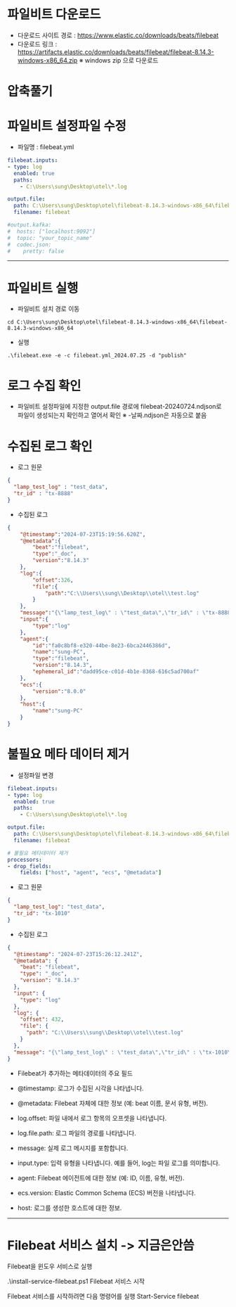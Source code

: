 
# 파일비트 다운로드
- 다운로드 사이트 경로 : https://www.elastic.co/downloads/beats/filebeat
- 다운로드 링크 : https://artifacts.elastic.co/downloads/beats/filebeat/filebeat-8.14.3-windows-x86_64.zip
※ 	windows zip 으로 다운로드

# 압축풀기

# 파일비트 설정파일 수정
- 파일명 : filebeat.yml
```yaml
filebeat.inputs:
- type: log
  enabled: true
  paths:
    - C:\Users\sung\Desktop\otel\*.log

output.file:
  path: C:\Users\sung\Desktop\otel\filebeat-8.14.3-windows-x86_64\filebeat-8.14.3-windows-x86_64\output
  filename: filebeat

#output.kafka:
#  hosts: ["localhost:9092"]
#  topic: "your_topic_name"
#  codec.json:
#    pretty: false
```
---

# 파일비트 실행

- 파일비트 설치 경로 이동
```shell
cd C:\Users\sung\Desktop\otel\filebeat-8.14.3-windows-x86_64\filebeat-8.14.3-windows-x86_64
```

- 실행
```shell
.\filebeat.exe -e -c filebeat.yml_2024.07.25 -d "publish"
```

# 로그 수집 확인
- 파일비트 설정파일에 지정한 output.file 경로에 filebeat-20240724.ndjson로 파일이 생성되는지 확인하고 열어서 확인
※ -날짜.ndjson은 자동으로 붙음

# 수집된 로그 확인
- 로그 원문
```json
{
  "lamp_test_log" : "test_data",
  "tr_id" : "tx-8888"
}
```
- 수집된 로그
```json
{
    "@timestamp":"2024-07-23T15:19:56.620Z",
    "@metadata":{
        "beat":"filebeat",
        "type":"_doc",
        "version":"8.14.3"
    },
    "log":{
        "offset":326,
        "file":{
            "path":"C:\\Users\\sung\\Desktop\\otel\\test.log"
        }
    },
    "message":"{\"lamp_test_log\" : \"test_data\",\"tr_id\" : \"tx-8888\"}",
    "input":{
        "type":"log"
    },
    "agent":{
        "id":"fa0c8bf8-e320-44be-8e23-6bca2446386d",
        "name":"sung-PC",
        "type":"filebeat",
        "version":"8.14.3",
        "ephemeral_id":"dadd95ce-c01d-4b1e-8368-616c5ad700af"
    },
    "ecs":{
        "version":"8.0.0"
    },
    "host":{
        "name":"sung-PC"
    }
}

```

# 불필요 메타 데이터 제거
- 설정파일 변경
```yaml
filebeat.inputs:
- type: log
  enabled: true
  paths:
    - C:\Users\sung\Desktop\otel\*.log

output.file:
  path: C:\Users\sung\Desktop\otel\filebeat-8.14.3-windows-x86_64\filebeat-8.14.3-windows-x86_64\output
  filename: filebeat

# 불필요 메타데이터 제거
processors:
- drop_fields:
    fields: ["host", "agent", "ecs", "@metadata"]
```

- 로그 원문
```json
{
  "lamp_test_log": "test_data",
  "tr_id": "tx-1010"
}
```

- 수집된 로그
```json
{
  "@timestamp": "2024-07-23T15:26:12.241Z",
  "@metadata": {
    "beat": "filebeat",
    "type": "_doc",
    "version": "8.14.3"
  },
  "input": {
    "type": "log"
  },
  "log": {
    "offset": 432,
    "file": {
      "path": "C:\\Users\\sung\\Desktop\\otel\\test.log"
    }
  },
  "message": "{\"lamp_test_log\" : \"test_data\",\"tr_id\" : \"tx-1010\"}"
}
```


- Filebeat가 추가하는 메타데이터의 주요 필드
 
- @timestamp: 로그가 수집된 시각을 나타냅니다.
 
- @metadata: Filebeat 자체에 대한 정보 (예: beat 이름, 문서 유형, 버전).

- log.offset: 파일 내에서 로그 항목의 오프셋을 나타냅니다.
 
- log.file.path: 로그 파일의 경로를 나타냅니다.
 
- message: 실제 로그 메시지를 포함합니다.
 
- input.type: 입력 유형을 나타냅니다. 예를 들어, log는 파일 로그를 의미합니다.
 
- agent: Filebeat 에이전트에 대한 정보 (예: ID, 이름, 유형, 버전).
 
- ecs.version: Elastic Common Schema (ECS) 버전을 나타냅니다.

- host: 로그를 생성한 호스트에 대한 정보.



---
# Filebeat 서비스 설치 -> 지금은안씀

Filebeat을 윈도우 서비스로 실행

.\install-service-filebeat.ps1
Filebeat 서비스 시작

Filebeat 서비스를 시작하려면 다음 명령어를 실행
Start-Service filebeat
